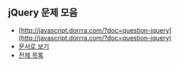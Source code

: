 ## jQuery 문제 모음

* [http://javascript.dorrra.com/?doc=question-jquery](http://javascript.dorrra.com/?doc=question-jquery)
* [문서로 보기](https://github.com/niceaji/javascript-study/blob/gh-pages/doc/question-jquery.md)
* [전체 목록](http://javascript.dorrra.com)


